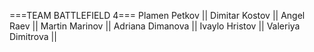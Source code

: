 ===TEAM BATTLEFIELD 4===
Plamen Petkov ||
Dimitar Kostov ||
Angel Raev ||
Martin Marinov ||
Adriana Dimanova ||
Ivaylo Hristov ||
Valeriya Dimitrova ||
